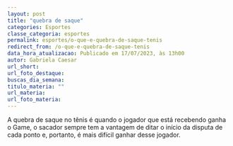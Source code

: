 ```yaml
---
layout: post
title: "quebra de saque"
categories: Esportes
classe_categoria: esportes
permalink: esportes/o-que-e-quebra-de-saque-tenis
redirect_from: /o-que-e-quebra-de-saque-tenis
data_hora_atualizacao: Publicado em 17/07/2023, às 13h00
autor: Gabriela Caesar
url_short: 
url_foto_destaque: 
buscas_dia_semana: 
titulo_materia: ""
url_materia: 
url_foto_materia: 
---
```

A quebra de saque no tênis é quando o jogador que está recebendo ganha o Game, o sacador sempre tem a vantagem de ditar o início da disputa de cada ponto e, portanto, é mais difícil ganhar desse jogador.

